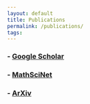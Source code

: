 ```yaml
---
layout: default
title: Publications
permalink: /publications/
tags: 
---
```



### - [Google Scholar](https://scholar.google.com/citations?user=SW1Lc4YAAAAJ&sortby=pubdate)

### - [MathSciNet](https://www.ams.org/mathscinet/search/author.html?mrauthid=778212)

### - [ArXiv](https://arxiv.org/a/zinchenko_m_1)


<script language="javascript">
location.replace("https://scholar.google.com/citations?user=SW1Lc4YAAAAJ&sortby=pubdate")
</script>
<meta http-equiv="Refresh" content="5; url=https://scholar.google.com/citations?user=SW1Lc4YAAAAJ&sortby=pubdate" />
